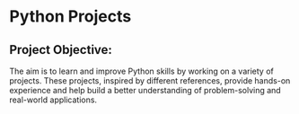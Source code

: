 <h1>Python Projects</h1>
<h2>Project Objective:</h2>
The aim is to learn and improve Python skills by working on a variety of projects. These projects, inspired by different references, provide hands-on experience and help build a better understanding of problem-solving and real-world applications.
